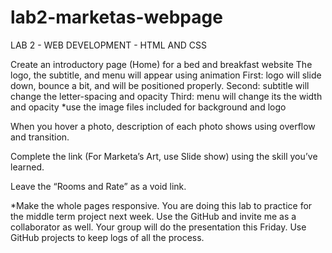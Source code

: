 # lab2-marketas-webpage
LAB 2 - WEB DEVELOPMENT - HTML AND CSS

Create an introductory page (Home) for a bed and breakfast website The logo, the subtitle, and menu will appear using animation First: logo will slide down, bounce a bit, and will be positioned properly. Second: subtitle will change the letter-spacing and opacity Third: menu will change its the width and opacity
*use the image files included for background and logo

When you hover a photo, description of each photo shows using overflow and transition.

Complete the link (For Marketa’s Art, use Slide show) using the skill you’ve learned.

Leave the “Rooms and Rate” as a void link.

*Make the whole pages responsive. You are doing this lab to practice for the middle term project next week. Use the GitHub and invite me as a collaborator as well. Your group will do the presentation this Friday. Use GitHub projects to keep logs of all the process.